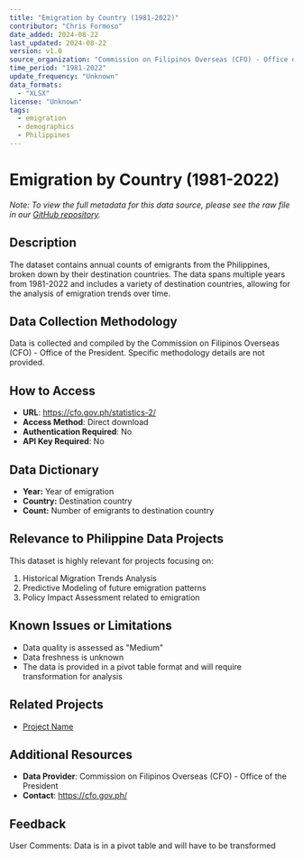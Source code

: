 ```yaml
---
title: "Emigration by Country (1981-2022)"
contributor: "Chris Formoso"
date_added: 2024-08-22
last_updated: 2024-08-22
version: v1.0
source_organization: "Commission on Filipinos Overseas (CFO) - Office of the President"
time_period: "1981-2022"
update_frequency: "Unknown"
data_formats:
  - "XLSX"
license: "Unknown"
tags:
  - emigration
  - demographics
  - Philippines
---
```


# Emigration by Country (1981-2022)

*Note: To view the full metadata for this data source, please see the raw file in our [GitHub repository](https://github.com/dataengineeringpilipinas/datahub/tree/main/data-sources).*

## Description
The dataset contains annual counts of emigrants from the Philippines, broken down by their destination countries. The data spans multiple years from 1981-2022 and includes a variety of destination countries, allowing for the analysis of emigration trends over time.

## Data Collection Methodology
Data is collected and compiled by the Commission on Filipinos Overseas (CFO) - Office of the President. Specific methodology details are not provided.

## How to Access
- **URL**: https://cfo.gov.ph/statistics-2/
- **Access Method**: Direct download
- **Authentication Required**: No
- **API Key Required**: No

## Data Dictionary
- **Year:** Year of emigration
- **Country:** Destination country
- **Count:** Number of emigrants to destination country

## Relevance to Philippine Data Projects
This dataset is highly relevant for projects focusing on:
1. Historical Migration Trends Analysis
2. Predictive Modeling of future emigration patterns
3. Policy Impact Assessment related to emigration

## Known Issues or Limitations
- Data quality is assessed as "Medium"
- Data freshness is unknown
- The data is provided in a pivot table format and will require transformation for analysis

## Related Projects
- [Project Name](link-to-project-page)

## Additional Resources
- **Data Provider**: Commission on Filipinos Overseas (CFO) - Office of the President
- **Contact**: https://cfo.gov.ph/

## Feedback
User Comments: Data is in a pivot table and will have to be transformed
